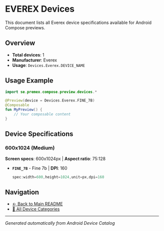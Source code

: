 # EVEREX Devices

This document lists all Everex device specifications available for Android Compose previews.

## Overview

- **Total devices**: 1
- **Manufacturer**: Everex
- **Usage**: `Devices.Everex.DEVICE_NAME`

## Usage Example

```kotlin
import se.premex.compose.preview.devices.*

@Preview(device = Devices.Everex.FINE_7B)
@Composable
fun MyPreview() {
    // Your composable content
}
```

## Device Specifications

### 600x1024 (Medium)

**Screen specs**: 600x1024px | **Aspect ratio**: 75:128

- **`FINE_7B`** - Fine 7b | **DPI**: 160
  ```kotlin
  spec:width=600,height=1024,unit=px,dpi=160
  ```

## Navigation

- [← Back to Main README](../../README.md)
- [📱 All Device Categories](../README.md)

---
*Generated automatically from Android Device Catalog*
